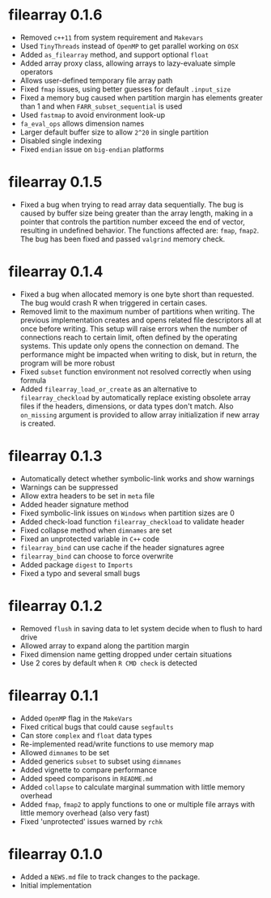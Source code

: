 # filearray 0.1.6

* Removed `c++11` from system requirement and `Makevars`
* Used `TinyThreads` instead of `OpenMP` to get parallel working on `OSX`
* Added `as_filearray` method, and support optional `float`
* Added array proxy class, allowing arrays to lazy-evaluate simple operators
* Allows user-defined temporary file array path
* Fixed `fmap` issues, using better guesses for default `.input_size`
* Fixed a memory bug caused when partition margin has elements greater than 1 and when `FARR_subset_sequential` is used
* Used `fastmap` to avoid environment look-up
* `fa_eval_ops` allows dimension names
* Larger default buffer size to allow `2^20` in single partition
* Disabled single indexing
* Fixed `endian` issue on `big-endian` platforms

# filearray 0.1.5

* Fixed a bug when trying to read array data sequentially. The bug is caused by buffer size being greater than the array length, making in a pointer that controls the partition number exceed the end of vector, resulting in undefined behavior. The functions affected are: `fmap`, `fmap2`. The bug has been fixed and passed `valgrind` memory check.

# filearray 0.1.4

* Fixed a bug when allocated memory is one byte short than requested. The bug would crash R when triggered in certain cases.
* Removed limit to the maximum number of partitions when writing. The previous implementation creates and opens related file descriptors all at once before writing. This setup will raise errors when the number of connections reach to certain limit, often defined by the operating systems. This update only opens the connection on demand. The performance might be impacted when writing to disk, but in return, the program will be more robust
* Fixed `subset` function environment not resolved correctly when using formula
* Added `filearray_load_or_create` as an alternative to `filearray_checkload` by automatically replace existing obsolete array files if the headers, dimensions, or data types don't match. Also `on_missing` argument is provided to allow array initialization if new array is created.

# filearray 0.1.3

* Automatically detect whether symbolic-link works and show warnings
* Warnings can be suppressed
* Allow extra headers to be set in `meta` file
* Added header signature method
* Fixed symbolic-link issues on `Windows` when partition sizes are 0
* Added check-load function `filearray_checkload` to validate header
* Fixed collapse method when `dimnames` are set
* Fixed an unprotected variable in `C++` code
* `filearray_bind` can use cache if the header signatures agree
* `filearray_bind` can choose to force overwrite
* Added package `digest` to `Imports`
* Fixed a typo and several small bugs


# filearray 0.1.2

* Removed `flush` in saving data to let system decide when to flush to hard drive
* Allowed array to expand along the partition margin
* Fixed dimension name getting dropped under certain situations
* Use 2 cores by default when `R CMD check` is detected

# filearray 0.1.1

* Added `OpenMP` flag in the `MakeVars`
* Fixed critical bugs that could cause `segfaults`
* Can store `complex` and `float` data types
* Re-implemented read/write functions to use memory map
* Allowed `dimnames` to be set
* Added generics `subset` to subset using `dimnames`
* Added vignette to compare performance
* Added speed comparisons in `README.md`
* Added `collapse` to calculate marginal summation with little memory overhead
* Added `fmap`, `fmap2` to apply functions to one or multiple file arrays with little memory overhead (also very fast)
* Fixed 'unprotected' issues warned by `rchk`

# filearray 0.1.0

* Added a `NEWS.md` file to track changes to the package.
* Initial implementation
